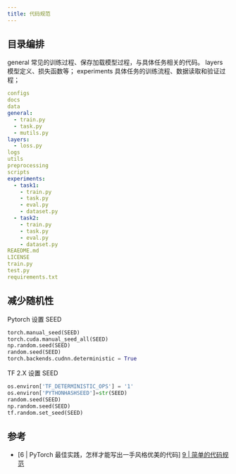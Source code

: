 ```yaml
---
title: 代码规范
---
```


## 目录编排

general 常见的训练过程、保存加载模型过程，与具体任务相关的代码。
layers 模型定义、损失函数等；
experiments 具体任务的训练流程、数据读取和验证过程；

```yaml
configs
docs
data
general:
  - train.py
  - task.py
  - mutils.py
layers:
  - loss.py
logs
utils
preprocessing
scripts
experiments:
  - task1:
    - train.py
    - task.py
    - eval.py
    - dataset.py
  - task2:
    - train.py
    - task.py
    - eval.py
    - dataset.py
REAEDME.md
LICENSE
train.py
test.py
requirements.txt 
```

## 减少随机性

Pytorch 设置 SEED

```python
torch.manual_seed(SEED)
torch.cuda.manual_seed_all(SEED)
np.random.seed(SEED)
random.seed(SEED)
torch.backends.cudnn.deterministic = True
```

TF 2.X 设置 SEED

```python
os.environ['TF_DETERMINISTIC_OPS'] = '1'
os.environ['PYTHONHASHSEED']=str(SEED)
random.seed(SEED)
np.random.seed(SEED)
tf.random.set_seed(SEED)
```

## 参考
- [6 | PyTorch 最佳实践，怎样才能写出一手风格优美的代码]
  [9 | 简单的代码规范](https://www.modb.pro/db/327365)